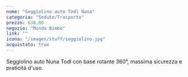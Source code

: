 ```yaml
---
nome: "Seggiolino auto Todl Nuna"
categoria: "Sedute/Trasporto"
prezzo: 638.00
negozio: "Mondo Bimbo"
link: ""
icona: "/images/stuff/seggiolino.jpg"
acquistato: true
---
```


Seggiolino auto Nuna Todl con base rotante 360°, massima sicurezza e praticità d'uso.
